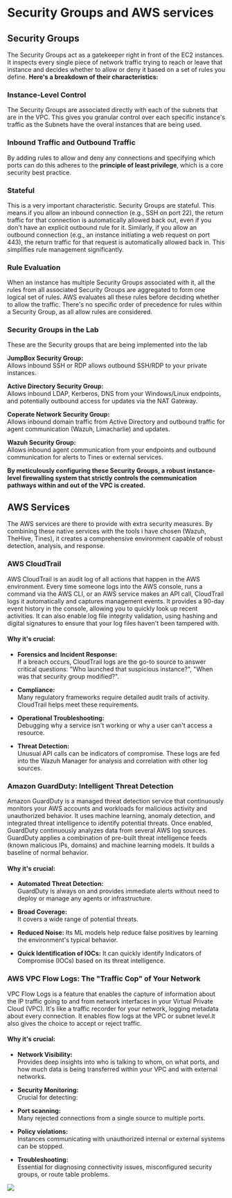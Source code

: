 # Security Groups and AWS services

## Security Groups

The Security Groups act as a gatekeeper right in front of the EC2 instances. It inspects every single piece of network traffic trying to reach or leave that instance and decides whether to allow or deny it based on a set of rules you define.
**Here's a breakdown of their characteristics:**

### Instance-Level Control
The Security Groups are associated directly with each of the subnets that are in the VPC. This gives you granular control over each specific instance's traffic as the Subnets have the overal instances that are being used.

### Inbound Traffic and Outbound Traffic
By adding rules to allow and deny any connections and specifying which ports can do this adheres to the **principle of least privilege**, which is a core security best practice.

### Stateful
This is a very important characteristic. Security Groups are stateful. This means if you allow an inbound connection (e.g., SSH on port 22), the return traffic for that connection is automatically allowed back out, even if you don't have an explicit outbound rule for it. Similarly, if you allow an outbound connection (e.g., an instance initiating a web request on port 443), the return traffic for that request is automatically allowed back in. This simplifies rule management significantly.

### Rule Evaluation
When an instance has multiple Security Groups associated with it, all the rules from all associated Security Groups are aggregated to form one logical set of rules. AWS evaluates all these rules before deciding whether to allow the traffic. There's no specific order of precedence for rules within a Security Group, as all allow rules are considered.

### Security Groups in the Lab
These are the Security groups that are being implemented into the lab

**JumpBox Security Group:**        
Allows inbound SSH or RDP allows outbound SSH/RDP to your private instances.

**Active Directory Security Group:**       
Allows inbound LDAP, Kerberos, DNS from your Windows/Linux endpoints, and potentially outbound access for updates via the NAT Gateway.

**Coperate Network Security Group:**     
Allows inbound domain traffic from Active Directory and outbound traffic for agent communication (Wazuh, Limacharlie) and updates.

**Wazuh Security Group:**      
Allows inbound agent communication from your endpoints and outbound communication for alerts to Tines or external services.

**By meticulously configuring these Security Groups, a robust instance-level firewalling system that strictly controls the communication pathways within and out of the VPC is created.**

## AWS Services
The AWS services are there to provide with extra security measures. By combining these native services with the tools i have chosen (Wazuh, TheHive, Tines), it creates a comprehensive environment capable of robust detection, analysis, and response.

### AWS CloudTrail

AWS CloudTrail is an audit log of all actions that happen in the AWS environment. Every time someone logs into the AWS console, runs a command via the AWS CLI, or an AWS service makes an API call, CloudTrail logs it automatically and captures management events. It provides a 90-day event history in the console, allowing you to quickly look up recent activities. It can also enable log file integrity validation, using hashing and digital signatures to ensure that your log files haven't been tampered with.

#### Why it's crucial: 

- **Forensics and Incident Response:**    
If a breach occurs, CloudTrail logs are the go-to source to answer critical questions: "Who launched that suspicious instance?", "When was that security group modified?".

- **Compliance:**     
Many regulatory frameworks require detailed audit trails of activity. CloudTrail helps meet these requirements.

- **Operational Troubleshooting:**     
 Debugging why a service isn't working or why a user can't access a resource.

- **Threat Detection:**      
 Unusual API calls can be indicators of compromise. These logs are fed into the Wazuh Manager for analysis and correlation with other log sources.


### Amazon GuardDuty: Intelligent Threat Detection 

Amazon GuardDuty is a managed threat detection service that continuously monitors your AWS accounts and workloads for malicious activity and unauthorized behavior. It uses machine learning, anomaly detection, and integrated threat intelligence to identify potential threats. Once enabled, GuardDuty continuously analyzes data from several AWS log sources. GuardDuty applies a combination of pre-built threat intelligence feeds (known malicious IPs, domains) and machine learning models. It builds a baseline of normal behavior.


#### Why it's crucial:

- **Automated Threat Detection:**      
GuardDuty is always on and provides immediate alerts without need to deploy or manage any agents or infrastructure.

- **Broad Coverage:**      
It covers a wide range of potential threats.

- **Reduced Noise:**
Its ML models help reduce false positives by learning the environment's typical behavior.

- **Quick Identification of IOCs:**
It can quickly identify Indicators of Compromise (IOCs) based on its threat intelligence.

### AWS VPC Flow Logs: The "Traffic Cop" of Your Network 

VPC Flow Logs is a feature that enables the capture of information about the IP traffic going to and from network interfaces in your Virtual Private Cloud (VPC). It's like a traffic recorder for your network, logging metadata about every connection. It enables flow logs at the VPC or subnet level.It also gives the choice to accept or reject traffic.

#### Why it's crucial:

- **Network Visibility:**   
 Provides deep insights into who is talking to whom, on what ports, and how much data is being transferred within your VPC and with external networks.

- **Security Monitoring:**    
Crucial for detecting:

- **Port scanning:**    
 Many rejected connections from a single source to multiple ports.

- **Policy violations:**    
 Instances communicating with unauthorized internal or external systems can be stopped.

- **Troubleshooting:**     
Essential for diagnosing connectivity issues, misconfigured security groups, or route table problems.

<a href ="https://github.com/TIN0-m/Home-Lab/blob/main/Network_Architecture.md"><img src="https://img.shields.io/badge/-Next%20Section-FF0000?&style=for-the-badge&logoColor=white" /><a/>
